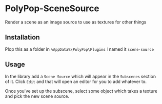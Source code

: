 # PolyPop-SceneSource
Render a scene as an image source to use as textures for other things

## Installation

Plop this as a folder in `%AppData%\PolyPop\Plugins` I named it `scene-source`

## Usage

In the library add a `Scene Source` which will appear in the `Subscenes` section of it. Click `Edit` and that will open an editor for you to add whatever to.

Once you've set up the subscene, select some object which takes a texture and pick the new scene source.
